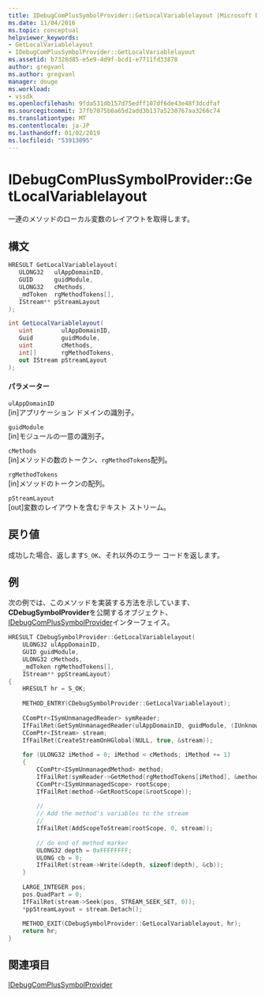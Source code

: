 ```yaml
---
title: IDebugComPlusSymbolProvider::GetLocalVariablelayout |Microsoft Docs
ms.date: 11/04/2016
ms.topic: conceptual
helpviewer_keywords:
- GetLocalVariablelayout
- IDebugComPlusSymbolProvider::GetLocalVariablelayout
ms.assetid: b7328d85-e5e9-4d9f-bcd1-e7711fd33878
author: gregvanl
ms.author: gregvanl
manager: douge
ms.workload:
- vssdk
ms.openlocfilehash: 9fda531db157d75edff107df6de43e48f3dcdfaf
ms.sourcegitcommit: 37fb7075b0a65d2add3b137a5230767aa3266c74
ms.translationtype: MT
ms.contentlocale: ja-JP
ms.lasthandoff: 01/02/2019
ms.locfileid: "53913095"
---
```

# <a name="idebugcomplussymbolprovidergetlocalvariablelayout"></a>IDebugComPlusSymbolProvider::GetLocalVariablelayout
一連のメソッドのローカル変数のレイアウトを取得します。  
  
## <a name="syntax"></a>構文  
  
```cpp  
HRESULT GetLocalVariablelayout(  
   ULONG32   ulAppDomainID,  
   GUID      guidModule,  
   ULONG32   cMethods,  
   _mdToken  rgMethodTokens[],  
   IStream** pStreamLayout  
);  
```  
  
```csharp  
int GetLocalVariablelayout(  
   uint        ulAppDomainID,  
   Guid        guidModule,  
   uint        cMethods,  
   int[]       rgMethodTokens,  
   out IStream pStreamLayout  
);  
```  
  
#### <a name="parameters"></a>パラメーター  
 `ulAppDomainID`  
 [in]アプリケーション ドメインの識別子。  
  
 `guidModule`  
 [in]モジュールの一意の識別子。  
  
 `cMethods`  
 [in]メソッドの数のトークン、`rgMethodTokens`配列。  
  
 `rgMethodTokens`  
 [in]メソッドのトークンの配列。  
  
 `pStreamLayout`  
 [out]変数のレイアウトを含むテキスト ストリーム。  
  
## <a name="return-value"></a>戻り値  
 成功した場合、返します`S_OK`、それ以外のエラー コードを返します。  
  
## <a name="example"></a>例  
 次の例では、このメソッドを実装する方法を示しています、 **CDebugSymbolProvider**を公開するオブジェクト、 [IDebugComPlusSymbolProvider](../../../extensibility/debugger/reference/idebugcomplussymbolprovider.md)インターフェイス。  
  
```cpp  
HRESULT CDebugSymbolProvider::GetLocalVariablelayout(  
    ULONG32 ulAppDomainID,   
    GUID guidModule,   
    ULONG32 cMethods,   
    _mdToken rgMethodTokens[],   
    IStream** ppStreamLayout)  
{  
    HRESULT hr = S_OK;  
  
    METHOD_ENTRY(CDebugSymbolProvider::GetLocalVariablelayout);  
  
    CComPtr<ISymUnmanagedReader> symReader;  
    IfFailRet(GetSymUnmanagedReader(ulAppDomainID, guidModule, (IUnknown **) &symReader));  
    CComPtr<IStream> stream;  
    IfFailRet(CreateStreamOnHGlobal(NULL, true, &stream));  
  
    for (ULONG32 iMethod = 0; iMethod < cMethods; iMethod += 1)  
    {  
        CComPtr<ISymUnmanagedMethod> method;  
        IfFailRet(symReader->GetMethod(rgMethodTokens[iMethod], &method));  
        CComPtr<ISymUnmanagedScope> rootScope;  
        IfFailRet(method->GetRootScope(&rootScope));  
  
        //  
        // Add the method's variables to the stream  
        //  
        IfFailRet(AddScopeToStream(rootScope, 0, stream));  
  
        // do end of method marker  
        ULONG32 depth = 0xFFFFFFFF;  
        ULONG cb = 0;  
        IfFailRet(stream->Write(&depth, sizeof(depth), &cb));  
    }  
  
    LARGE_INTEGER pos;  
    pos.QuadPart = 0;  
    IfFailRet(stream->Seek(pos, STREAM_SEEK_SET, 0));  
    *ppStreamLayout = stream.Detach();  
  
    METHOD_EXIT(CDebugSymbolProvider::GetLocalVariablelayout, hr);  
    return hr;  
}  
```  
  
## <a name="see-also"></a>関連項目  
 [IDebugComPlusSymbolProvider](../../../extensibility/debugger/reference/idebugcomplussymbolprovider.md)